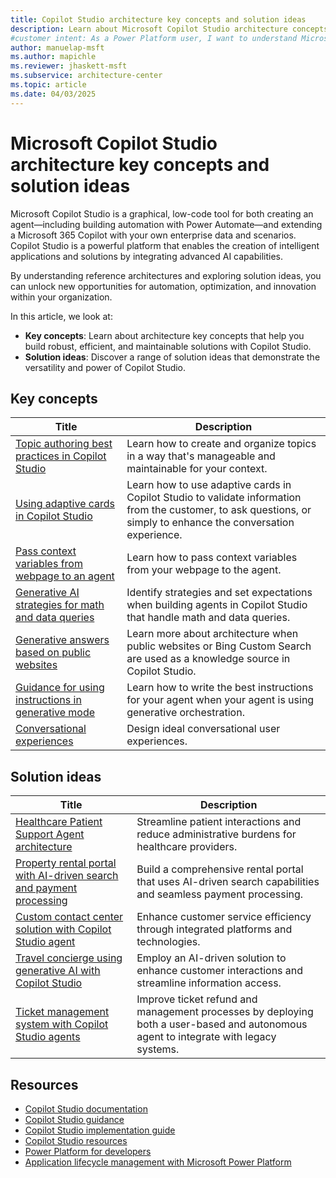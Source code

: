 ```yaml
---
title: Copilot Studio architecture key concepts and solution ideas
description: Learn about Microsoft Copilot Studio architecture concepts and solution ideas to create intelligent applications and solutions with advanced AI capabilities.
#customer intent: As a Power Platform user, I want to understand Microsoft Copilot Studio key concepts and solution ideas so that I can create intelligent applications with advanced AI capabilities.
author: manuelap-msft
ms.author: mapichle
ms.reviewer: jhaskett-msft
ms.subservice: architecture-center
ms.topic: article
ms.date: 04/03/2025
---
```


# Microsoft Copilot Studio architecture key concepts and solution ideas

Microsoft Copilot Studio is a graphical, low-code tool for both creating an agent—including building automation with Power Automate—and extending a Microsoft 365 Copilot with your own enterprise data and scenarios. Copilot Studio is a powerful platform that enables the creation of intelligent applications and solutions by integrating advanced AI capabilities. 

By understanding reference architectures and exploring solution ideas, you can unlock new opportunities for automation, optimization, and innovation within your organization.

In this article, we look at:

- **Key concepts**: Learn about architecture key concepts that help you build robust, efficient, and maintainable solutions with Copilot Studio.
- **Solution ideas**: Discover a range of solution ideas that demonstrate the versatility and power of Copilot Studio.

## Key concepts

| Title | Description |
| --- | --- |
| [Topic authoring best practices in Copilot Studio](/microsoft-copilot-studio/guidance/topic-authoring-best-practices) | Learn how to create and organize topics in a way that's manageable and maintainable for your context. |
| [Using adaptive cards in Copilot Studio](/microsoft-copilot-studio/guidance/adaptive-cards-overview) | Learn how to use adaptive cards in Copilot Studio to validate information from the customer, to ask questions, or simply to enhance the conversation experience.  |
| [Pass context variables from webpage to an agent](/microsoft-copilot-studio/guidance/pass-context-variables-from-webpage-to-copilot) | Learn how to pass context variables from your webpage to the agent. |
| [Generative AI strategies for math and data queries](/microsoft-copilot-studio/guidance/generative-ai-math-data-queries) | Identify strategies and set expectations when building agents in Copilot Studio that handle math and data queries. |
| [Generative answers based on public websites](/microsoft-copilot-studio/guidance/generative-ai-public-websites) | Learn more about architecture when public websites or Bing Custom Search are used as a knowledge source in Copilot Studio. |
| [Guidance for using instructions in generative mode](/microsoft-copilot-studio/guidance/generative-mode-guidance) | Learn how to write the best instructions for your agent when your agent is using generative orchestration. |
| [Conversational experiences](/microsoft-copilot-studio/guidance/cux-overview)| Design ideal conversational user experiences. |

## Solution ideas

| Title | Description |
| --- | --- |
| [Healthcare Patient Support Agent architecture](../solution-ideas/agent-healthcare-patient-support.md) | Streamline patient interactions and reduce administrative burdens for healthcare providers. |
| [Property rental portal with AI-driven search and payment processing](../solution-ideas/agent-rental-portal.md) | Build a comprehensive rental portal that uses AI-driven search capabilities and seamless payment processing. |
| [Custom contact center solution with Copilot Studio agent](../solution-ideas/agent-custom-contact-center.md) | Enhance customer service efficiency through integrated platforms and technologies. |
| [Travel concierge using generative AI with Copilot Studio](../solution-ideas/agent-travel-customer.md) | Employ an AI-driven solution to enhance customer interactions and streamline information access. |
| [Ticket management system with Copilot Studio agents](../solution-ideas/agent-ticket-and-refund.md) | Improve ticket refund and management processes by deploying both a user-based and autonomous agent to integrate with legacy systems. |

## Resources

- [Copilot Studio documentation](/microsoft-copilot-studio/)
- [Copilot Studio guidance](/microsoft-copilot-studio/guidance/)
- [Copilot Studio implementation guide](https://aka.ms/CopilotStudioImplementationGuide)
- [Copilot Studio resources](https://aka.ms/CopilotStudio/resources)
- [Power Platform for developers](/power-platform/developer/get-started)
- [Application lifecycle management with Microsoft Power Platform](/power-platform/alm/)